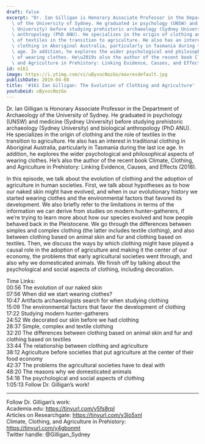 ```yaml
---
draft: false
excerpt: "Dr. Ian Gilligan is Honorary Associate Professor in the Department of Archaeology\
  \ of the University of Sydney. He graduated in psychology (UNSW) and medicine (Sydney\
  \ University) before studying prehistoric archaeology (Sydney University) and biological\
  \ anthropology (PhD ANU). He specializes in the origin of clothing and the role\
  \ of textiles in the transition to agriculture. He also has an interest in traditional\
  \ clothing in Aboriginal Australia, particularly in Tasmania during the last ice\
  \ age. In addition, he explores the wider psychological and philosophical aspects\
  \ of wearing clothes. He\u2019s also the author of the recent book Climate, Clothing,\
  \ and Agriculture in Prehistory: Linking Evidence, Causes, and Effects (2018)."
id: e161
image: https://i.ytimg.com/vi/uByvocNozGo/maxresdefault.jpg
publishDate: 2019-04-08
title: '#161 Ian Gilligan: The Evolution of Clothing and Agriculture'
youtubeid: uByvocNozGo
---
```

Dr. Ian Gilligan is Honorary Associate Professor in the Department of Archaeology of the University of Sydney. He graduated in psychology (UNSW) and medicine (Sydney University) before studying prehistoric archaeology (Sydney University) and biological anthropology (PhD ANU). He specializes in the origin of clothing and the role of textiles in the transition to agriculture. He also has an interest in traditional clothing in Aboriginal Australia, particularly in Tasmania during the last ice age. In addition, he explores the wider psychological and philosophical aspects of wearing clothes. He’s also the author of the recent book Climate, Clothing, and Agriculture in Prehistory: Linking Evidence, Causes, and Effects (2018).

In this episode, we talk about the evolution of clothing and the adoption of agriculture in human societies. First, we talk about hypotheses as to how our naked skin might have evolved, and when in our evolutionary history we started wearing clothes and the environmental factors that favored its development. We also briefly refer to the limitations in terms of the information we can derive from studies on modern hunter-gatherers, if we’re trying to learn more about how our species evolved and how people behaved back in the Pleistocene. We go through the differences between simples and complex clothing (the latter includes textile clothing), and also between clothing based on animal skin and fur and clothing based on textiles. Then, we discuss the ways by which clothing might have played a causal role in the adoption of agriculture and making it the center of our economy, the problems that early agricultural societies went through, and also why we domesticated animals. We finish off by talking about the psychological and social aspects of clothing, including decoration.

Time Links:  
00:56  The evolution of our naked skin  
07:56  When did we start wearing clothes?                              
10:47  Artifacts archaeologists search for when studying clothing       
15:09  The environmental factors that favor the development of clothing                 
17:22  Studying modern hunter-gatherers             
24:52  We decorated our skin before we had clothing                   
28:37  Simple, complex and textile clothing             
32:20  The differences between clothing based on animal skin and fur and clothing based on textiles     
33:44  The relationship between clothing and agriculture    
38:12  Agriculture before societies that put agriculture at the center of their food economy    
42:37  The problems the agricultural societies have to deal with    
48:20  The reasons why we domesticated animals  
54:18  The psychological and social aspects of clothing  
1:05:13  Follow Dr. Gilligan’s work!      

---

Follow Dr. Gilligan’s work:  
Academia.edu: https://tinyurl.com/y5fs8rpl   
Articles on Researchgate: https://tinyurl.com/y3lo5xnl  
Climate, Clothing, and Agriculture in Prehistory: https://tinyurl.com/y4gbonmt  
Twitter handle: @Gilligan_Sydney
